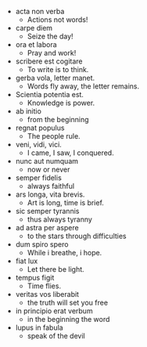 - acta non verba
  - Actions not words!
- carpe diem
  - Seize the day!
- ora et labora
  - Pray and work!
- scribere est cogitare
  - To write is to think.
- gerba vola, letter manet.
  - Words fly away, the letter remains.
- Scientia potentia est.
  - Knowledge is power.
- ab initio
  - from the beginning
- regnat populus
  - The people rule.
- veni, vidi, vici.
  - I came, I saw, I conquered.
- nunc aut numquam
  - now or never
- semper fidelis
  - always faithful
- ars longa, vita brevis.
  - Art is long, time is brief.
- sic semper tyrannis
  - thus always tyranny
- ad astra per aspere
  - to the stars through difficulties
- dum spiro spero
  - While i breathe, i hope.
- fiat lux
  - Let there be light.
- tempus figit
  - Time flies.
- veritas vos liberabit
  - the truth will set you free
- in principio erat verbum
   - in the beginning the word
- lupus in fabula
   - speak of the devil
